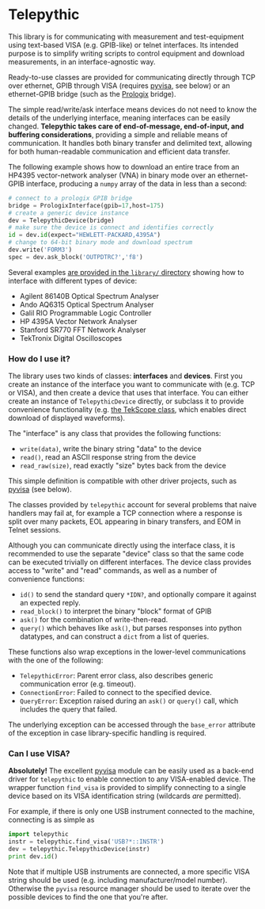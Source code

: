 # Telepythic #

This library is for communicating with measurement and test-equipment using text-based VISA (e.g. GPIB-like) or telnet interfaces. Its intended purpose is to simplify writing scripts to control equipment and download measurements, in an interface-agnostic way.

Ready-to-use classes are provided for communicating directly through TCP over ethernet, GPIB through VISA (requires [pyvisa], see below) or an ethernet-GPIB bridge (such as the [Prologix] bridge).

The simple read/write/ask interface means devices do not need to know the details of the underlying interface, meaning interfaces can be easily changed.
**Telepythic takes care of end-of-message, end-of-input, and buffering considerations**, providing a simple and reliable means of communication.
It handles both binary transfer and delimited text, allowing for both human-readable communication and efficient data transfer.

The following example shows how to download an entire trace from an HP4395 vector-network analyser (VNA) in binary mode over an ethernet-GPIB interface, producing a `numpy` array of the data in less than a second:
```python
# connect to a prologix GPIB bridge
bridge = PrologixInterface(gpib=17,host=175)
# create a generic device instance
dev = TelepythicDevice(bridge)
# make sure the device is connect and identifies correctly
id = dev.id(expect="HEWLETT-PACKARD,4395A")
# change to 64-bit binary mode and download spectrum
dev.write('FORM3')
spec = dev.ask_block('OUTPDTRC?','f8')
```

Several examples [are provided in the `library/` directory][library] showing how to interface with different types of device:

* Agilent 86140B Optical Spectrum Analyser
* Ando AQ6315 Optical Spectrum Analyser
* Galil RIO Programmable Logic Controller
* HP 4395A Vector Network Analyser
* Stanford SR770 FFT Network Analyser
* TekTronix Digital Oscilloscopes

   
### How do I use it? ###

The library uses two kinds of classes: **interfaces** and **devices**.
First you create an instance of the interface you want to communicate with (e.g. TCP or VISA), and then create a device that uses that interface.
You can either create an instance of `TelepythicDevice` directly, or subclass it to provide convenience functionality (e.g. [the TekScope class][tekscope], which enables direct download of displayed waveforms).

The "interface" is any class that provides the following functions:

* `write(data)`, write the binary string "data" to the device
* `read()`, read an ASCII response string from the device
* `read_raw(size)`, read exactly "size" bytes back from the device

This simple definition is compatible with other driver projects, such as [pyvisa][pyvisa] (see below).

The classes provided by `telepythic` account for several problems that naive handlers may fail at, for example a TCP connection where a response is split over many packets, EOL appearing in binary transfers, and EOM in Telnet sessions.

Although you can communicate directly using the interface class, it is recommended to use the separate "device" class so that the same code can be executed trivially on different interfaces.
The device class provides access to "write" and "read" commands, as well as a number of convenience functions:

* `id()` to send the standard query `*IDN?`, and optionally compare it against an expected reply.
* `read_block()` to interpret the binary "block" format of GPIB
* `ask()` for the combination of write-then-read.
* `query()` which behaves like `ask()`, but parses responses into python datatypes, and can construct a `dict` from a list of queries.

These functions also wrap exceptions in the lower-level communications with the one of the following:

* `TelepythicError`: Parent error class, also describes generic communication error (e.g. timeout).
* `ConnectionError`: Failed to connect to the specified device.
* `QueryError`: Exception raised during an `ask()` or `query()` call, which includes the query that failed.

The underlying exception can be accessed through the `base_error` attribute of the exception in case library-specific handling is required.


### Can I use VISA? ###

**Absolutely!** The excellent [pyvisa] module can be easily used as a back-end driver for `telepythic` to enable connection to any VISA-enabled device.
The wrapper function `find_visa` is provided to simplify connecting to a single device based on its VISA identification string (wildcards _are_ permitted).

For example, if there is only one USB instrument connected to the machine, connecting is as simple as
```python
import telepythic
instr = telepythic.find_visa('USB?*::INSTR')
dev = telepythic.TelepythicDevice(instr)
print dev.id()
```
Note that if multiple USB instruments are connected, a more specific VISA string should be used (e.g. including manufacturer/model number).
Otherwise the `pyvisa` resource manager should be used to iterate over the possible devices to find the one that you're after.

[pyvisa]: http://pyvisa.readthedocs.io/
[prologix]: http://prologix.biz/gpib-ethernet-controller.html
[library]: https://bitbucket.org/martijnj/telepythic/src/default/library/
[tekscope]: https://bitbucket.org/martijnj/telepythic/src/default/library/tekscope.py